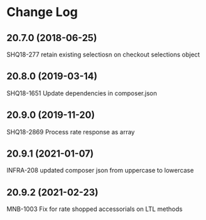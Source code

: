 # Change Log
## 20.7.0 (2018-06-25)
SHQ18-277 retain existing selectiosn on checkout selections object


## 20.8.0 (2019-03-14)
SHQ18-1651 Update dependencies in composer.json


## 20.9.0 (2019-11-20)
SHQ18-2869 Process rate response as array


## 20.9.1 (2021-01-07)
INFRA-208 updated composer json from uppercase to lowercase


## 20.9.2 (2021-02-23)
MNB-1003 Fix for rate shopped accessorials on LTL methods


